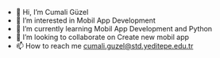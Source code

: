 - 👋 Hi, I’m Cumali Güzel
- 👀 I’m interested in Mobil App Development
- 🌱 I’m currently learning Mobil App Development and Python
- 💞️ I’m looking to collaborate on Create new mobil app
- 📫 How to reach me  cumali.guzel@std.yeditepe.edu.tr


<!---
cumaliguzel88/cumaliguzel88 is a ✨ special ✨ repository because its `README.md` (this file) appears on your GitHub profile.
You can click the Preview link to take a look at your changes.
--->
